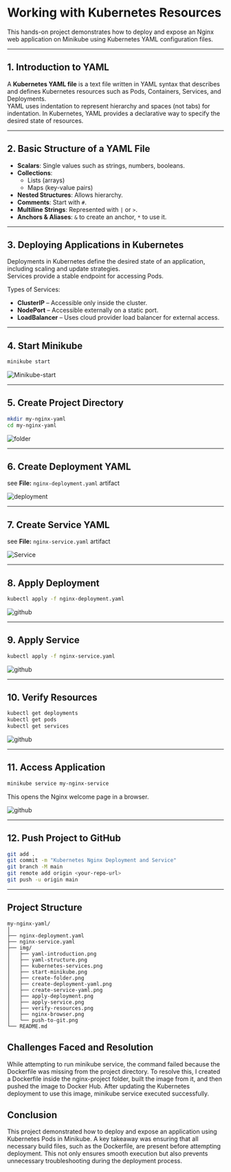 # Working with Kubernetes Resources

This hands-on project demonstrates how to deploy and expose an Nginx web application on Minikube using Kubernetes YAML configuration files.

---

## 1. Introduction to YAML

A **Kubernetes YAML file** is a text file written in YAML syntax that describes and defines Kubernetes resources such as Pods, Containers, Services, and Deployments.  
YAML uses indentation to represent hierarchy and spaces (not tabs) for indentation. In Kubernetes, YAML provides a declarative way to specify the desired state of resources.

---

## 2. Basic Structure of a YAML File

- **Scalars**: Single values such as strings, numbers, booleans.
- **Collections**:
  - Lists (arrays)
  - Maps (key-value pairs)
- **Nested Structures**: Allows hierarchy.
- **Comments**: Start with `#`.
- **Multiline Strings**: Represented with `|` or `>`.
- **Anchors & Aliases**: `&` to create an anchor, `*` to use it.

---

## 3. Deploying Applications in Kubernetes

Deployments in Kubernetes define the desired state of an application, including scaling and update strategies.  
Services provide a stable endpoint for accessing Pods.

Types of Services:
- **ClusterIP** – Accessible only inside the cluster.
- **NodePort** – Accessible externally on a static port.
- **LoadBalancer** – Uses cloud provider load balancer for external access.

---

## 4. Start Minikube

```bash
minikube start
````

![Minikube-start](img/start-minikube.png)

---

## 5. Create Project Directory

```bash
mkdir my-nginx-yaml
cd my-nginx-yaml
```

![folder](img/create-folder.png)

---

## 6. Create Deployment YAML

see **File:** `nginx-deployment.yaml` artifact

![deployment](img/create-deployment-yaml.png)

---

## 7. Create Service YAML

see **File:** `nginx-service.yaml` artifact

![Service](img/create-service-yaml.png)

---

## 8. Apply Deployment

```bash
kubectl apply -f nginx-deployment.yaml
```

![github](img/apply-deployment.png)

---

## 9. Apply Service

```bash
kubectl apply -f nginx-service.yaml
```

![github](img/apply-service.png)

---

## 10. Verify Resources

```bash
kubectl get deployments
kubectl get pods
kubectl get services
```

![github](img/verify-resources.png)

---

## 11. Access Application

```bash
minikube service my-nginx-service
```

This opens the Nginx welcome page in a browser.

![github](img/browser.png)

---

## 12. Push Project to GitHub

```bash
git add .
git commit -m "Kubernetes Nginx Deployment and Service"
git branch -M main
git remote add origin <your-repo-url>
git push -u origin main
```

---

## Project Structure

```
my-nginx-yaml/
│
├── nginx-deployment.yaml
├── nginx-service.yaml
├── img/
│   ├── yaml-introduction.png
│   ├── yaml-structure.png
│   ├── kubernetes-services.png
│   ├── start-minikube.png
│   ├── create-folder.png
│   ├── create-deployment-yaml.png
│   ├── create-service-yaml.png
│   ├── apply-deployment.png
│   ├── apply-service.png
│   ├── verify-resources.png
│   ├── nginx-browser.png
│   └── push-to-git.png
└── README.md
```
## Challenges Faced and Resolution
While attempting to run minikube service, the command failed because the Dockerfile was missing from the project directory.
To resolve this, I created a Dockerfile inside the nginx-project folder, built the image from it, and then pushed the image to Docker Hub.
After updating the Kubernetes deployment to use this image, minikube service executed successfully.

## Conclusion
This project demonstrated how to deploy and expose an application using Kubernetes Pods in Minikube.
A key takeaway was ensuring that all necessary build files, such as the Dockerfile, are present before attempting deployment. This not only ensures smooth execution but also prevents unnecessary troubleshooting during the deployment process.

